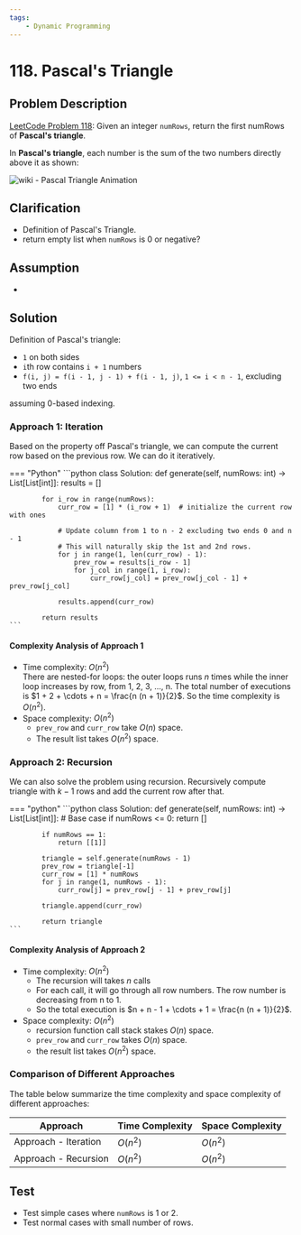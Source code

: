 ```yaml
---
tags:
    - Dynamic Programming
---
```


# 118. Pascal's Triangle

## Problem Description

[LeetCode Problem 118](https://leetcode.com/problems/pascals-triangle/description/):
Given an integer `numRows`, return the first numRows of **Pascal's triangle**.

In **Pascal's triangle**, each number is the sum of the two numbers directly above it as
shown:

![wiki - Pascal Triangle Animation](https://upload.wikimedia.org/wikipedia/commons/0/0d/PascalTriangleAnimated2.gif)

## Clarification

- Definition of Pascal's Triangle.
- return empty list when `numRows` is 0 or negative?

## Assumption

-

## Solution

Definition of Pascal's triangle:

- `1` on both sides
- `i`th row contains `i + 1` numbers
- `f(i, j) = f(i - 1, j - 1) + f(i - 1, j)`, `1 <= i < n - 1`, excluding two ends

assuming 0-based indexing.

### Approach 1: Iteration

Based on the property off Pascal's triangle, we can compute the current row based on the
previous row. We can do it iteratively.

=== "Python"
    ```python
    class Solution:
        def generate(self, numRows: int) -> List[List[int]]:
            results = []

            for i_row in range(numRows):
                curr_row = [1] * (i_row + 1)  # initialize the current row with ones

                # Update column from 1 to n - 2 excluding two ends 0 and n - 1
                # This will naturally skip the 1st and 2nd rows.
                for j in range(1, len(curr_row) - 1):
                    prev_row = results[i_row - 1]
                    for j_col in range(1, i_row):
                        curr_row[j_col] = prev_row[j_col - 1] + prev_row[j_col]

                results.append(curr_row)

            return results
    ```

#### Complexity Analysis of Approach 1

- Time complexity: $O(n^2)$  
  There are nested-for loops: the outer loops runs $n$ times while the inner loop
  increases by row, from 1, 2, 3, ..., n. The total number of executions is
  $1 + 2 + \cdots + n = \frac{n (n + 1)}{2}$. So the time complexity is $O(n^2)$.
- Space complexity: $O(n^2)$  
    - `prev_row` and `curr_row` take $O(n)$ space.
    - The result list takes $O(n^2)$ space.

### Approach 2: Recursion

We can also solve the problem using recursion. Recursively compute triangle with $k - 1$
rows and add the current row after that.

=== "python"
    ```python
    class Solution:
        def generate(self, numRows: int) -> List[List[int]]:
            # Base case
            if numRows <= 0:
                return []

            if numRows == 1:
                return [[1]]

            triangle = self.generate(numRows - 1)
            prev_row = triangle[-1]
            curr_row = [1] * numRows
            for j in range(1, numRows - 1):
                curr_row[j] = prev_row[j - 1] + prev_row[j]

            triangle.append(curr_row)

            return triangle
    ```

#### Complexity Analysis of Approach 2

- Time complexity: $O(n^2)$  
    - The recursion will takes $n$ calls
    - For each call, it will go through all row numbers. The row number is decreasing
    from n to 1.
    - So the total execution is $n + n - 1 + \cdots + 1 = \frac{n (n + 1)}{2}$.
- Space complexity: $O(n^2)$  
    - recursion function call stack stakes $O(n)$ space.
    - `prev_row` and `curr_row` takes $O(n)$ space.
    - the result list takes $O(n^2)$ space.

### Comparison of Different Approaches

The table below summarize the time complexity and space complexity of different
approaches:

Approach   | Time Complexity | Space Complexity
-----------|-----------------|-----------------
Approach - Iteration | $O(n^2)$          | $O(n^2)$
Approach - Recursion | $O(n^2)$          | $O(n^2)$

## Test

- Test simple cases where `numRows` is 1 or 2.
- Test normal cases with small number of rows.
